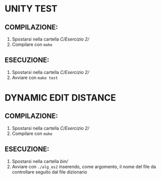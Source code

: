 # UNITY TEST
## COMPILAZIONE:
 1. Spostarsi nella cartella *C/Esercizio 2/*
 2. Compilare con `make`

## ESECUZIONE:  
 1. Spostarsi nella cartella *C/Esercizio 2/*
 2. Avviare con `make test`
 
# DYNAMIC EDIT DISTANCE
## COMPILAZIONE:
 1. Spostarsi nella cartella *C/Esercizio 2/*
 2. Compilare con `make`
 
## ESECUZIONE:  
 1. Spostarsi nella cartella *bin/*
 2. Avviare con `./alg_es2` inserendo, come argomento, il nome del file da controllare seguito dal file dizionario
